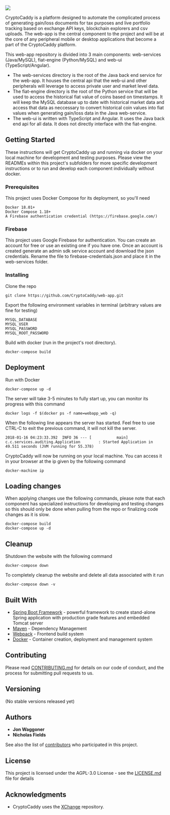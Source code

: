 
<img src='https://github.com/CryptoCaddy/web-app/blob/master/web-ui/src/assets/img/caddy-cropped.png'/>

CryptoCaddy is a platform designed to automate the complicated process of generating gain/loss documents for tax purposes and live portfolio tracking based on exchange API keys, blockchain explorers and csv uploads. The web-app is the central component to the project and will be at the core of any peripheral mobile or desktop applications that become a part of the CryptoCaddy platform.

This web-app repository is divided into 3 main components: web-services (Java/MySQL), fiat-engine (Python/MySQL) and web-ui (TypeScript/Angular).


* The web-services directory is the root of the Java back end service for the web-app. It houses the central api that the web-ui and other peripherals will leverage to access private user and market level data.
* The fiat-engine directory is the root of the Python service that will be used to access the historical fiat value of coins based on timestamps. It will keep the MySQL database up to date with historical market data and access that data as neccessary to convert historical coin values into fiat values when generating gain/loss data in the Java web-service.
* The web-ui is written with TypeScript and Angular. It uses the Java back end api for all data. It does not directly interface with the fiat-engine.


## Getting Started

These instructions will get CryptoCaddy up and running via docker on your local machine for development and testing purposes. Please view the READMEs within this project's subfolders for more specific development instructions or to run and develop each component individually without docker.

### Prerequisites

This project uses Docker Compose for its deployment, so you'll need

```
Docker 18.01+
Docker Compose 1.18+
A Firebase authentication credential (https://firebase.google.com/)
```

### Firebase

This project uses Google Firebase for authentication.  You can create an account for free or use an existing one if you have one.  Once an account is created generate an admin sdk service account and download the json credentials.  Rename the file to firebase-credentials.json and place it in the web-services folder.

### Installing

Clone the repo

```
git clone https://github.com/CryptoCaddy/web-app.git
```

Export the following environment variables in terminal (arbitrary values are fine for testing)

```
MYSQL_DATABASE
MYSQL_USER
MYSQL_PASSWORD
MYSQL_ROOT_PASSWORD
```

Build with docker (run in the project's root directory).

```
docker-compose build
```

## Deployment

Run with Docker
```
docker-compose up -d
```

The server will take 3-5 minutes to fully start up, you can monitor its progress with this command
```
docker logs -f $(docker ps -f name=webapp_web -q)
```

When the following line appears the server has started. Feel free to use CTRL-C to exit the previous command, it will not kill the server.
```
2018-01-16 04:23:33.392  INFO 36 --- [           main] c.c.services.auditing.Application        : Started Application in 49.511 seconds (JVM running for 55.378)
```

CryptoCaddy will now be running on your local machine. You can access it in your browser at the ip given by the following command
```
docker-machine ip
```

## Loading changes

When applying changes use the following commands, please note that each component has specialized instructions for developing and testing changes so this should only be done when pulling from the repo or finalizing code changes as it is slow.

```
docker-compose build
docker-compose up -d
```

## Cleanup

Shutdown the website with the following command
```
docker-compose down
```

To completely cleanup the website and delete all data associated with it run
```
docker-compose down -v
```

## Built With

* [Spring Boot Framework](https://spring.io/docs/) - powerful framework to create stand-alone Spring application with production grade features and embedded Tomcat server
* [Maven](https://maven.apache.org/) - Dependency Management
* [Webpack](https://webpack.js.org/) - Frontend build system
* [Docker](https://www.docker.com/) - Container creation, deployment and management system

## Contributing

Please read [CONTRIBUTING.md](https://github.com/CryptoCaddy/web-app/blob/master/CONTRIBUTING.md) for details on our code of conduct, and the process for submitting pull requests to us.

## Versioning

(No stable versions released yet)

## Authors

* **Jon Waggoner**
* **Nicholas Fields**

See also the list of [contributors](https://github.com/CryptoCaddy/web-services/contributors) who participated in this project.

## License

This project is licensed under the AGPL-3.0 License - see the [LICENSE.md](https://github.com/CryptoCaddy/web-services/blob/master/LICENSE) file for details

## Acknowledgments

* CryptoCaddy uses the [XChange](https://github.com/timmolter/XChange) repository.
